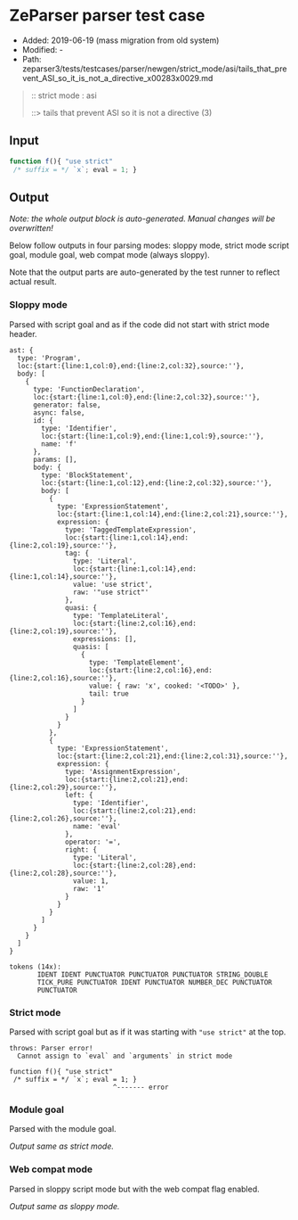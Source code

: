 # ZeParser parser test case

- Added: 2019-06-19 (mass migration from old system)
- Modified: -
- Path: zeparser3/tests/testcases/parser/newgen/strict_mode/asi/tails_that_prevent_ASI_so_it_is_not_a_directive_x00283x0029.md

> :: strict mode : asi
>
> ::> tails that prevent ASI so it is not a directive (3)

## Input

`````js
function f(){ "use strict" 
 /* suffix = */ `x`; eval = 1; }
`````

## Output

_Note: the whole output block is auto-generated. Manual changes will be overwritten!_

Below follow outputs in four parsing modes: sloppy mode, strict mode script goal, module goal, web compat mode (always sloppy).

Note that the output parts are auto-generated by the test runner to reflect actual result.

### Sloppy mode

Parsed with script goal and as if the code did not start with strict mode header.

`````
ast: {
  type: 'Program',
  loc:{start:{line:1,col:0},end:{line:2,col:32},source:''},
  body: [
    {
      type: 'FunctionDeclaration',
      loc:{start:{line:1,col:0},end:{line:2,col:32},source:''},
      generator: false,
      async: false,
      id: {
        type: 'Identifier',
        loc:{start:{line:1,col:9},end:{line:1,col:9},source:''},
        name: 'f'
      },
      params: [],
      body: {
        type: 'BlockStatement',
        loc:{start:{line:1,col:12},end:{line:2,col:32},source:''},
        body: [
          {
            type: 'ExpressionStatement',
            loc:{start:{line:1,col:14},end:{line:2,col:21},source:''},
            expression: {
              type: 'TaggedTemplateExpression',
              loc:{start:{line:1,col:14},end:{line:2,col:19},source:''},
              tag: {
                type: 'Literal',
                loc:{start:{line:1,col:14},end:{line:1,col:14},source:''},
                value: 'use strict',
                raw: '"use strict"'
              },
              quasi: {
                type: 'TemplateLiteral',
                loc:{start:{line:2,col:16},end:{line:2,col:19},source:''},
                expressions: [],
                quasis: [
                  {
                    type: 'TemplateElement',
                    loc:{start:{line:2,col:16},end:{line:2,col:16},source:''},
                    value: { raw: 'x', cooked: '<TODO>' },
                    tail: true
                  }
                ]
              }
            }
          },
          {
            type: 'ExpressionStatement',
            loc:{start:{line:2,col:21},end:{line:2,col:31},source:''},
            expression: {
              type: 'AssignmentExpression',
              loc:{start:{line:2,col:21},end:{line:2,col:29},source:''},
              left: {
                type: 'Identifier',
                loc:{start:{line:2,col:21},end:{line:2,col:26},source:''},
                name: 'eval'
              },
              operator: '=',
              right: {
                type: 'Literal',
                loc:{start:{line:2,col:28},end:{line:2,col:28},source:''},
                value: 1,
                raw: '1'
              }
            }
          }
        ]
      }
    }
  ]
}

tokens (14x):
       IDENT IDENT PUNCTUATOR PUNCTUATOR PUNCTUATOR STRING_DOUBLE
       TICK_PURE PUNCTUATOR IDENT PUNCTUATOR NUMBER_DEC PUNCTUATOR
       PUNCTUATOR
`````

### Strict mode

Parsed with script goal but as if it was starting with `"use strict"` at the top.

`````
throws: Parser error!
  Cannot assign to `eval` and `arguments` in strict mode

function f(){ "use strict"
 /* suffix = */ `x`; eval = 1; }
                          ^------- error
`````


### Module goal

Parsed with the module goal.

_Output same as strict mode._

### Web compat mode

Parsed in sloppy script mode but with the web compat flag enabled.

_Output same as sloppy mode._
